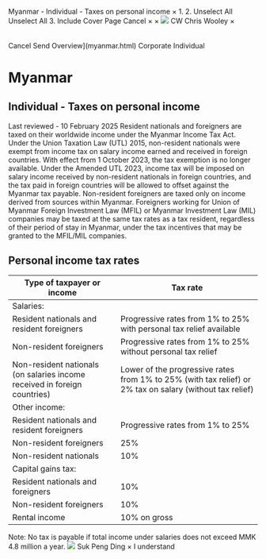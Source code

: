 Myanmar - Individual - Taxes on personal income
×
1.
2.
Unselect All
Unselect All
3.
Include Cover Page
Cancel
×
×
![](-/media/world-wide-tax-summaries/attachments/global---chris-wooley.ashx%3Frev=ac5e5f3223b34096b1afc2a6009c7320&revision=ac5e5f32-23b3-4096-b1af-c2a6009c7320&hash=859B7ADC84DC2CBEC9760E9E6EE7DE6D0A8BFCDF)
CW
Chris Wooley
×
######
Cancel
Send
Overview](myanmar.html)
Corporate
Individual
# Myanmar
## Individual - Taxes on personal income
Last reviewed - 10 February 2025
Resident nationals and foreigners are taxed on their worldwide income under the Myanmar Income Tax Act.
Under the Union Taxation Law (UTL) 2015, non-resident nationals were exempt from income tax on salary income earned and received in foreign countries. With effect from 1 October 2023, the tax exemption is no longer available. Under the Amended UTL 2023, income tax will be imposed on salary income received by non-resident nationals in foreign countries, and the tax paid in foreign countries will be allowed to offset against the Myanmar tax payable.
Non-resident foreigners are taxed only on income derived from sources within Myanmar.
Foreigners working for Union of Myanmar Foreign Investment Law (MFIL) or Myanmar Investment Law (MIL) companies may be taxed at the same tax rates as a tax resident, regardless of their period of stay in Myanmar, under the tax incentives that may be granted to the MFIL/MIL companies.
## Personal income tax rates
| Type of taxpayer or income | Tax rate |
| --- | --- |
| Salaries: |  |
| Resident nationals and resident foreigners | Progressive rates from 1% to 25% with personal tax relief available |
| Non-resident foreigners | Progressive rates from 1% to 25% without personal tax relief |
| Non-resident nationals (on salaries income received in foreign countries) | Lower of the progressive rates from 1% to 25% (with tax relief) or 2% tax on salary (without tax relief) |
| Other income: |  |
| Resident nationals and resident foreigners | Progressive rates from 1% to 25% |
| Non-resident foreigners | 25% |
| Non-resident nationals | 10% |
| Capital gains tax: |  |
| Resident nationals and foreigners | 10% |
| Non-resident foreigners | 10% |
| Rental income | 10% on gross |
Note: No tax is payable if total income under salaries does not exceed MMK 4.8 million a year.
![](-/media/world-wide-tax-summaries/myanmarsuk-peng-dingmyanmar--suk-peng-dingjpg20220720101601637.ashx%3Frev=02e87324f8024946bef1e928d6495503&revision=02e87324-f802-4946-bef1-e928d6495503&hash=59AA4BE9BE35BDBAB261CECFA2D5869DC815208E)
Suk Peng Ding
×
I understand
